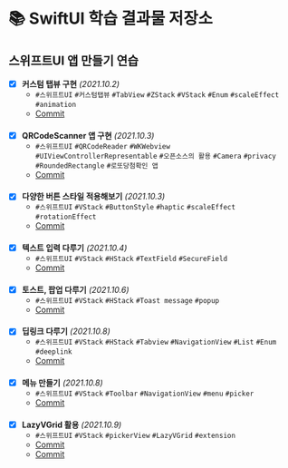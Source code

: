 # 📚 SwiftUI 학습 결과물 저장소
## 스위프트UI 앱 만들기 연습
- [X] **커스텀 탭뷰 구현** *(2021.10.2)*
  - `#스위프트UI` `#커스텀탭뷰` `#TabView` `#ZStack` `#VStack` `#Enum` `#scaleEffect` `#animation`
  - [Commit](https://github.com/devhaute/swiftui-lab/commit/ec4f1312706df069cc7ca50402d0a1732eccd17c)
####
- [X] **QRCodeScanner 앱 구현** *(2021.10.3)*
  - `#스위프트UI` `#QRCodeReader` `#WKWebview` `#UIViewControllerRepresentable` `#오픈소스의 활용` `#Camera` `#privacy` `#RoundedRectangle` `#로또당첨확인 앱`
  - [Commit](https://github.com/devhaute/swiftui-lab/commit/6a8dc03f3a81677ec06ab5d766dd687f10708981)
####
- [X] **다양한 버튼 스타일 적용해보기** *(2021.10.3)*
  - `#스위프트UI` `#VStack` `#ButtonStyle` `#haptic` `#scaleEffect` `#rotationEffect`
  - [Commit](https://github.com/devhaute/swiftui-lab/commit/2b3dd1a7166ebe35fe89c0ceebe9968a8e5e29cf)
####
- [X] **텍스트 입력 다루기** *(2021.10.4)*
  - `#스위프트UI` `#VStack` `#HStack` `#TextField` `#SecureField`
  - [Commit](https://github.com/devhaute/swiftui-lab/commit/a7072f25db2901ff44097f612ea9439cad331b95)
####
- [X] **토스트, 팝업 다루기** *(2021.10.6)*
  - `#스위프트UI` `#VStack` `#HStack` `#Toast message` `#popup`
  - [Commit](https://github.com/devhaute/swiftui-lab/commit/5a7a25dbb71efd88cf6814bd4420c299e84762ff)
####
- [X] **딥링크 다루기** *(2021.10.8)*
  - `#스위프트UI` `#VStack` `#HStack` `#Tabview` `#NavigationView` `#List` `#Enum` `#deeplink`
  - [Commit](https://github.com/devhaute/swiftui-lab/commit/02c6a5d8ee61e3e0d9c88033c3e2a86f594b649c)
####
- [X] **메뉴 만들기** *(2021.10.8)*
  - `#스위프트UI` `#VStack` `#Toolbar` `#NavigationView` `#menu` `#picker`
  - [Commit](https://github.com/devhaute/swiftui-lab/commit/1603d1d48b29b126f35c2be1459dbd9704b93d32)
####
- [X] **LazyVGrid 활용** *(2021.10.9)*
  - `#스위프트UI` `#VStack` `#pickerView` `#LazyVGrid` `#extension`
  - [Commit](https://github.com/devhaute/swiftui-lab/commit/ad47db8edd0890faa1bd9aacef139f1470ebd491)
  - [Commit](https://github.com/devhaute/swiftui-lab/commit/d04838b77340c075869bd6c27a72257b495e81a6)
